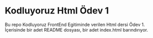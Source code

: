 # Kodluyoruz Html Ödev 1
Bu repo Kodluyoruz FrontEnd Egitiminde verilen Html dersi Ödev 1. İçerisinde bir adet README dosyası, bir adet index.html barındırıyor.
